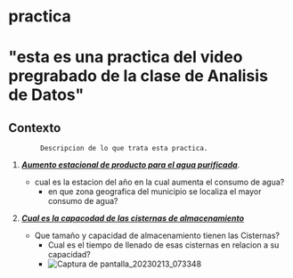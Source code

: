# practica

# "esta es una practica del video pregrabado de la clase de Analisis de Datos"
  ## Contexto
            Descripcion de lo que trata esta practica.
            
  1. **<ins>_Aumento estacional de producto para el agua purificada_</ins>**.
     - cual es la estacion del año en la cual aumenta el consumo de agua?
       - en que zona geografica del municipio se localiza el mayor consumo de agua?
       
  2. **<ins> _Cual es la capacodad de las cisternas de almacenamiento_</ins>**
      + Que tamaño y capacidad de almacenamiento tienen las Cisternas?
        + Cual es el tiempo de llenado de esas cisternas en relacion a su capacidad?
        + 
             ![Captura de pantalla_20230213_073348](https://github.com/user-attachments/assets/ef0688bd-bc67-4df0-976a-abd4ee314432)

       
  
       
  
  
